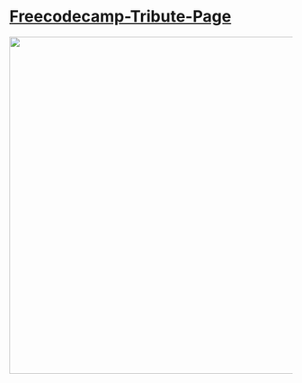 # [Freecodecamp-Tribute-Page](https://zenab12.github.io/Freecodecamp-Tribute-Page/)

<p align="center" width="600">
  <img src='https://user-images.githubusercontent.com/78083890/180321004-89ec0702-7fcd-4ea5-bc48-cccc1a34d2d9.png' width="600">
</p>
